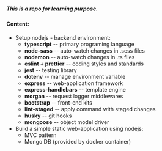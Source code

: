 ##### This is a repo for learning purpose.

#### Content:

- Setup nodejs - backend environment:
  - **typescript** -- primary programing language
  - **node-sass** -- auto-watch changes in .scss files
  - **nodemon** -- auto-watch changes in .ts files
  - **eslint + prettier** -- coding styles and standards
  - **jest** -- testing library
  - **dotenv** -- manage environment variable
  - **express** -- web-application framework
  - **express-handlebars** -- template engine
  - **morgan** -- request logger middlewares
  - **bootstrap** -- front-end kits
  - **lint-staged** -- apply command with staged changes
  - **husky** -- git hooks
  - **mongoose** -- object model driver
    <br>
- Build a simple static web-application using nodejs:
  - MVC pattern
  - Mongo DB (provided by docker container)

